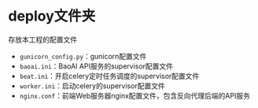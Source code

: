# deploy文件夹

存放本工程的配置文件

- `gunicorn_config.py`：gunicorn配置文件
- `baoai.ini`：BaoAI API服务的supervisor配置文件
- `beat.ini`：开启celery定时任务调度的supervisor配置文件
- `worker.ini`：启动celery的supervisor配置文件
- `nginx.conf`：前端Web服务器nginx配置文件，包含反向代理后端的API服务


